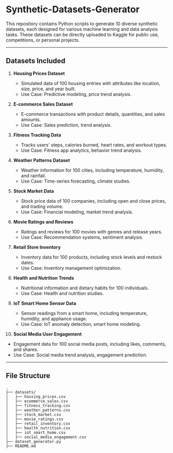 # Synthetic-Datasets-Generator


This repository contains Python scripts to generate 10 diverse synthetic datasets, each designed for various machine learning and data analysis tasks. These datasets can be directly uploaded to Kaggle for public use, competitions, or personal projects.

---

## **Datasets Included**

1. **Housing Prices Dataset**  
   - Simulated data of 100 housing entries with attributes like location, size, price, and year built.  
   - Use Case: Predictive modeling, price trend analysis.

2. **E-commerce Sales Dataset**  
   - E-commerce transactions with product details, quantities, and sales amounts.  
   - Use Case: Sales prediction, trend analysis.

3. **Fitness Tracking Data**  
   - Tracks users' steps, calories burned, heart rates, and workout types.  
   - Use Case: Fitness app analytics, behavior trend analysis.

4. **Weather Patterns Dataset**  
   - Weather information for 100 cities, including temperature, humidity, and rainfall.  
   - Use Case: Time-series forecasting, climate studies.

5. **Stock Market Data**  
   - Stock price data of 100 companies, including open and close prices, and trading volume.  
   - Use Case: Financial modeling, market trend analysis.

6. **Movie Ratings and Reviews**  
   - Ratings and reviews for 100 movies with genres and release years.  
   - Use Case: Recommendation systems, sentiment analysis.

7. **Retail Store Inventory**  
   - Inventory data for 100 products, including stock levels and restock dates.  
   - Use Case: Inventory management optimization.

8. **Health and Nutrition Trends**  
   - Nutritional information and dietary habits for 100 individuals.  
   - Use Case: Health and nutrition studies.

9. **IoT Smart Home Sensor Data**  
   - Sensor readings from a smart home, including temperature, humidity, and appliance usage.  
   - Use Case: IoT anomaly detection, smart home modeling.

10. **Social Media User Engagement**  
   - Engagement data for 100 social media posts, including likes, comments, and shares.  
   - Use Case: Social media trend analysis, engagement prediction.

---

## **File Structure**

```plaintext
.
├── datasets/
│   ├── housing_prices.csv
│   ├── ecommerce_sales.csv
│   ├── fitness_tracking.csv
│   ├── weather_patterns.csv
│   ├── stock_market.csv
│   ├── movie_ratings.csv
│   ├── retail_inventory.csv
│   ├── health_nutrition.csv
│   ├── iot_smart_home.csv
│   ├── social_media_engagement.csv
├── dataset_generator.py
├── README.md
